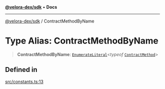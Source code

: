 [**@velora-dex/sdk**](../README.md) • **Docs**

***

[@velora-dex/sdk](../globals.md) / ContractMethodByName

# Type Alias: ContractMethodByName

> **ContractMethodByName**: [`EnumerateLiteral`](../-internal-/type-aliases/EnumerateLiteral.md)\<*typeof* [`ContractMethod`](../variables/ContractMethod.md)\>

## Defined in

[src/constants.ts:13](https://github.com/paraswap/paraswap-sdk/blob/master/src/constants.ts#L13)
